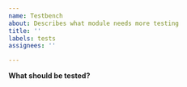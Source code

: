 ```yaml
---
name: Testbench
about: Describes what module needs more testing
title: ''
labels: tests
assignees: ''

---
```


**What should be tested?**
